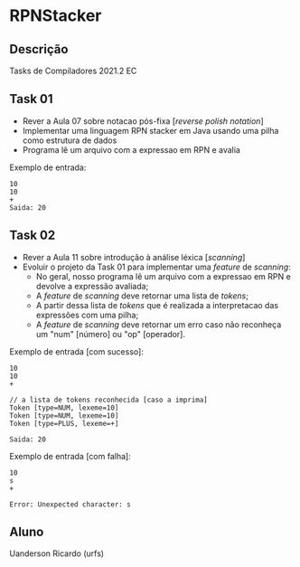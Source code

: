 # RPNStacker

## Descrição
Tasks de Compiladores 2021.2 EC

## Task 01
- Rever a Aula 07 sobre notacao pós-fixa [_reverse polish notation_]
- Implementar uma linguagem RPN stacker em Java usando uma pilha como estrutura de dados
- Programa lê um arquivo com a expressao em RPN e avalia


Exemplo de entrada:
```
10
10
+
Saida: 20
``` 

## Task 02
- Rever a Aula 11 sobre introdução à análise léxica [_scanning_]
- Evoluir o projeto da Task 01 para implementar uma _feature_ de _scanning_:
   - No geral, nosso programa lê um arquivo com a expressao em RPN e devolve a expressão avaliada;
   - A _feature_ de _scanning_ deve retornar uma lista de _tokens_;
   - A partir dessa lista de _tokens_ que é realizada a interpretacao das expressões com uma pilha;
   - A _feature_ de _scanning_ deve retornar um erro caso não reconheça um "num" [número] ou "op" [operador].

Exemplo de entrada [com sucesso]:
``` 
10
10
+

// a lista de tokens reconhecida [caso a imprima]
Token [type=NUM, lexeme=10]
Token [type=NUM, lexeme=10]
Token [type=PLUS, lexeme=+]

Saida: 20
``` 

Exemplo de entrada [com falha]:
``` 
10
s
+

Error: Unexpected character: s
``` 

## Aluno
Uanderson Ricardo (urfs)